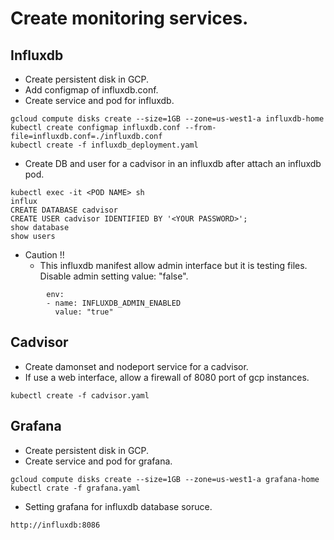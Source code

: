 # Create monitoring services.

## Influxdb

* Create persistent disk in GCP.
* Add configmap of influxdb.conf.
* Create service and pod for influxdb.

```
gcloud compute disks create --size=1GB --zone=us-west1-a influxdb-home
kubectl create configmap influxdb.conf --from-file=influxdb.conf=./influxdb.conf
kubectl create -f influxdb_deployment.yaml
```

* Create DB and user for a cadvisor in an influxdb after attach an influxdb pod.

```
kubectl exec -it <POD NAME> sh
influx
CREATE DATABASE cadvisor
CREATE USER cadvisor IDENTIFIED BY '<YOUR PASSWORD>';
show database
show users
```

* Caution !!
  * This influxdb manifest allow admin interface but it is testing files.
    Disable admin setting value: "false".

```
        env:
        - name: INFLUXDB_ADMIN_ENABLED
          value: "true"
```

## Cadvisor

* Create damonset and nodeport service for a cadvisor.
* If use a web interface, allow a firewall of 8080 port of gcp instances.

```
kubectl create -f cadvisor.yaml
```

## Grafana

* Create persistent disk in GCP.
* Create service and pod for grafana.

```
gcloud compute disks create --size=1GB --zone=us-west1-a grafana-home
kubectl crate -f grafana.yaml
```

* Setting grafana for influxdb database soruce.

```
http://influxdb:8086
```
